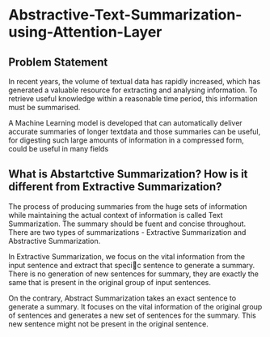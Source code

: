 # Abstractive-Text-Summarization-using-Attention-Layer
## Problem Statement
In recent years, the volume of textual data has rapidly increased, which has generated a valuable resource for extracting and analysing information. To retrieve useful knowledge within a reasonable time period, this information must be summarised.

A Machine Learning model is developed that can automatically deliver accurate summaries of longer textdata and those summaries can be useful, for digesting such large amounts of information in a compressed form, could be useful in many fields

## What is Abstartctive Summarization? How is it different from Extractive Summarization?
The process of producing summaries from the huge sets of information while maintaining the actual context of information is called Text Summarization. The summary should be fuent and concise throughout. There are two types of summarizations - Extractive Summarization and Abstractive Summarization.

In Extractive Summarization, we focus on the vital information from the input sentence and extract that specic sentence to generate a summary. There is no generation of new sentences for summary, they are exactly the same that is present in the original group of input sentences.

On the contrary, Abstract Summarization takes an exact sentence to generate a summary. It focuses on the vital information of the original group of sentences and generates a new set of sentences for the summary. This new sentence might not be present in the original sentence.
